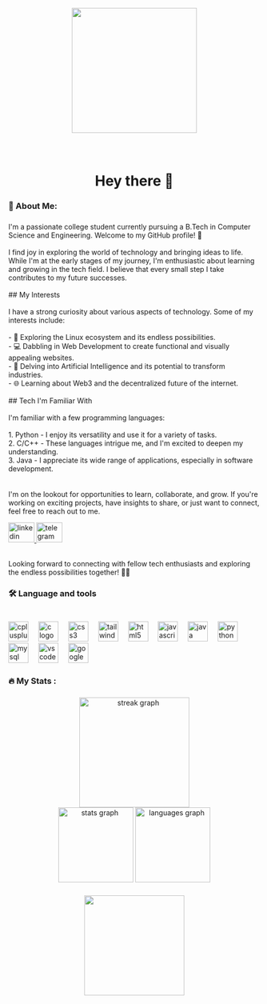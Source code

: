 <br clear="both">

<div align="center">
  <img height="250" src="https://media3.giphy.com/media/qgQUggAC3Pfv687qPC/giphy.gif?cid=ecf05e47k99qrypd9dvptyzbivxrt21ip35tg5d6vr2u28w5&ep=v1_gifs_search&rid=giphy.gif&ct=g)"  />
</div>

###

<br clear="both">

<h1 align="center">Hey there 👋</h1>

###

<h3 align="left">💫 About Me:</h3>

###

<p align="left">I'm a passionate college student currently pursuing a B.Tech in Computer Science and Engineering. Welcome to my GitHub profile! 🚀<br><br>I find joy in exploring the world of technology and bringing ideas to life. While I'm at the early stages of my journey, I'm enthusiastic about learning and growing in the tech field. I believe that every small step I take contributes to my future successes.<br><br>## My Interests<br><br>I have a strong curiosity about various aspects of technology. Some of my interests include:<br><br>- 🐧 Exploring the Linux ecosystem and its endless possibilities.<br>- 💻 Dabbling in Web Development to create functional and visually appealing websites.<br>- 🤖 Delving into Artificial Intelligence and its potential to transform industries.<br>- 🌐 Learning about Web3 and the decentralized future of the internet.<br><br>## Tech I'm Familiar With<br><br>I'm familiar with a few programming languages:<br><br>1. Python - I enjoy its versatility and use it for a variety of tasks.<br>2. C/C++ - These languages intrigue me, and I'm excited to deepen my understanding.<br>3. Java - I appreciate its wide range of applications, especially in software development.<br><br><br>I'm on the lookout for opportunities to learn, collaborate, and grow. If you're working on exciting projects, have insights to share, or just want to connect, feel free to reach out to me.<br>
<div align="left">
  <a href="https://www.linkedin.com/in/anurag-vishwas-b21338237/">
    <img src="https://raw.githubusercontent.com/maurodesouza/profile-readme-generator/master/src/assets/icons/social/linkedin/default.svg" width="52" height="40" alt="linkedin logo" />
  </a>
  <a href="https://t.me/Anurag_rx">
    <img src="https://raw.githubusercontent.com/maurodesouza/profile-readme-generator/master/src/assets/icons/social/telegram/default.svg" width="52" height="40" alt="telegram logo" />
  </a>
</div>

 <br>Looking forward to connecting with fellow tech enthusiasts and exploring the endless possibilities together! 🌱🚀</p>

###

<h3 align="left">🛠 Language and tools</h3>

###

<br clear="both">

<div align="left">
  <img src="https://cdn.jsdelivr.net/gh/devicons/devicon/icons/cplusplus/cplusplus-original.svg" height="40" alt="cplusplus logo"  />
  <img width="12" />
  <img src="https://cdn.jsdelivr.net/gh/devicons/devicon/icons/c/c-original.svg" height="40" alt="c logo"  />
  <img width="12" />
  <img src="https://cdn.jsdelivr.net/gh/devicons/devicon/icons/css3/css3-original.svg" height="40" alt="css3 logo"  />
  <img width="12" />
  <img src="https://cdn.jsdelivr.net/gh/devicons/devicon/icons/tailwindcss/tailwindcss-original-wordmark.svg" height="40" alt="tailwindcss logo"  />
  <img width="12" />
  <img src="https://cdn.jsdelivr.net/gh/devicons/devicon/icons/html5/html5-original.svg" height="40" alt="html5 logo"  />
  <img width="12" />
  <img src="https://cdn.jsdelivr.net/gh/devicons/devicon/icons/javascript/javascript-original.svg" height="40" alt="javascript logo"  />
  <img width="12" />
  <img src="https://cdn.jsdelivr.net/gh/devicons/devicon/icons/java/java-original.svg" height="40" alt="java logo"  />
  <img width="12" />
  <img src="https://cdn.jsdelivr.net/gh/devicons/devicon/icons/python/python-original.svg" height="40" alt="python logo"  />
  <img width="12" />
  <img src="https://cdn.jsdelivr.net/gh/devicons/devicon/icons/mysql/mysql-original.svg" height="40" alt="mysql logo"  />
  <img width="12" />
  <img src="https://cdn.jsdelivr.net/gh/devicons/devicon/icons/vscode/vscode-original.svg" height="40" alt="vscode logo"  />
  <img width="12" />
  <img src="https://cdn.jsdelivr.net/gh/devicons/devicon/icons/googlecloud/googlecloud-original.svg" height="40" alt="googlecloud logo"  />
</div>

###

<h3 align="left">🔥   My Stats :</h3>

###

<div align="center">
  <img src="https://streak-stats.demolab.com?user=dot-D69&theme=radical&card_width=500(https://git.io/streak-stats)" height="220" alt="streak graph"  />
</div>

<div align="center">
  <img src="https://github-readme-stats.vercel.app/api?username=Dot-d69&hide_title=false&hide_rank=false&show_icons=true&include_all_commits=true&count_private=true&disable_animations=false&theme=dracula&locale=en&hide_border=false&order=1&token=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" height="150" alt="stats graph"/>


  <img src="https://github-readme-stats.vercel.app/api/top-langs?username=Dot-d69&locale=en&hide_title=false&layout=compact&card_width=320&langs_count=5&theme=dracula&hide_border=false&order=2&token=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" height="150" alt="languages graph"  />
</div>

###
<div align="center">
<img height="200" src= "https://media1.giphy.com/media/HscDLzkO8EOTmgkhQP/giphy.gif?cid=ecf05e47d6ho1m8s3vcyl2o9xfcyzgfhj6sdzihh8v1egrvq&ep=v1_gifs_search&rid=giphy.gif&ct=g" />
</div>

###
